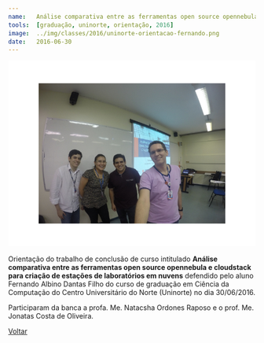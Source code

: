 ```yaml
---
name:  	Análise comparativa entre as ferramentas open source opennebula e cloudstack para criação de estações de laboratórios em nuvens
tools: 	[graduação, uninorte, orientação, 2016]
image: 	../img/classes/2016/uninorte-orientacao-fernando.png
date: 	2016-06-30
---
```


![](../img/classes/2016/uninorte-orientacao-fernando.png)

Orientação do trabalho de conclusão de curso intitulado **Análise comparativa entre as ferramentas open source opennebula e cloudstack para criação de estações de laboratórios em nuvens** defendido pelo aluno Fernando Albino Dantas Filho do curso de graduação em Ciência da Computação do Centro Universitário do Norte (Uninorte) no dia 30/06/2016. 

Participaram da banca a profa. Me. Natacsha Ordones Raposo e o prof. Me. Jonatas Costa de Oliveira. 

<p class="text-center">
	<a class="btn btn-outline-primary mt-1" href="{{ site.baseurl }}/classes/">Voltar</a>
</p>
